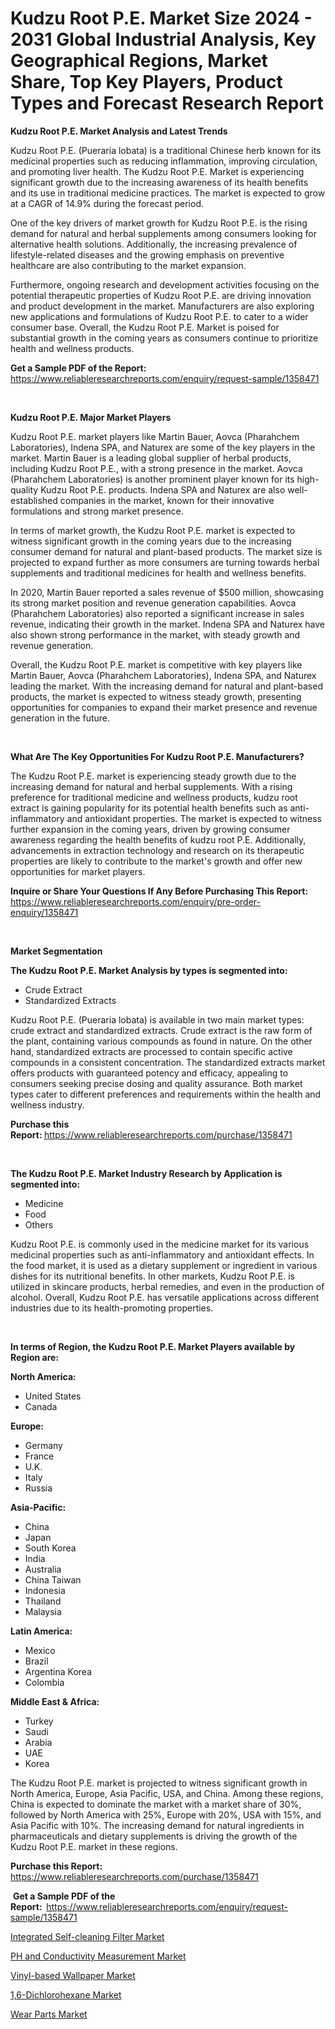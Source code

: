 <p><h1>Kudzu Root P.E. Market Size 2024 - 2031 Global Industrial Analysis, Key Geographical Regions, Market Share, Top Key Players, Product Types and Forecast Research Report</h1></p><p><strong>Kudzu Root P.E. Market Analysis and Latest Trends</strong></p>
<p><p>Kudzu Root P.E. (Pueraria lobata) is a traditional Chinese herb known for its medicinal properties such as reducing inflammation, improving circulation, and promoting liver health. The Kudzu Root P.E. Market is experiencing significant growth due to the increasing awareness of its health benefits and its use in traditional medicine practices. The market is expected to grow at a CAGR of 14.9% during the forecast period.</p><p>One of the key drivers of market growth for Kudzu Root P.E. is the rising demand for natural and herbal supplements among consumers looking for alternative health solutions. Additionally, the increasing prevalence of lifestyle-related diseases and the growing emphasis on preventive healthcare are also contributing to the market expansion.</p><p>Furthermore, ongoing research and development activities focusing on the potential therapeutic properties of Kudzu Root P.E. are driving innovation and product development in the market. Manufacturers are also exploring new applications and formulations of Kudzu Root P.E. to cater to a wider consumer base. Overall, the Kudzu Root P.E. Market is poised for substantial growth in the coming years as consumers continue to prioritize health and wellness products.</p></p>
<p><strong>Get a Sample PDF of the Report:&nbsp;</strong> <a href="https://www.reliableresearchreports.com/enquiry/request-sample/1358471">https://www.reliableresearchreports.com/enquiry/request-sample/1358471</a></p>
<p>&nbsp;</p>
<p><strong>Kudzu Root P.E. Major Market Players</strong></p>
<p><p>Kudzu Root P.E. market players like Martin Bauer, Aovca (Pharahchem Laboratories), Indena SPA, and Naturex are some of the key players in the market. Martin Bauer is a leading global supplier of herbal products, including Kudzu Root P.E., with a strong presence in the market. Aovca (Pharahchem Laboratories) is another prominent player known for its high-quality Kudzu Root P.E. products. Indena SPA and Naturex are also well-established companies in the market, known for their innovative formulations and strong market presence.</p><p>In terms of market growth, the Kudzu Root P.E. market is expected to witness significant growth in the coming years due to the increasing consumer demand for natural and plant-based products. The market size is projected to expand further as more consumers are turning towards herbal supplements and traditional medicines for health and wellness benefits.</p><p>In 2020, Martin Bauer reported a sales revenue of $500 million, showcasing its strong market position and revenue generation capabilities. Aovca (Pharahchem Laboratories) also reported a significant increase in sales revenue, indicating their growth in the market. Indena SPA and Naturex have also shown strong performance in the market, with steady growth and revenue generation.</p><p>Overall, the Kudzu Root P.E. market is competitive with key players like Martin Bauer, Aovca (Pharahchem Laboratories), Indena SPA, and Naturex leading the market. With the increasing demand for natural and plant-based products, the market is expected to witness steady growth, presenting opportunities for companies to expand their market presence and revenue generation in the future.</p></p>
<p>&nbsp;</p>
<p><strong>What Are The Key Opportunities For Kudzu Root P.E. Manufacturers?</strong></p>
<p><p>The Kudzu Root P.E. market is experiencing steady growth due to the increasing demand for natural and herbal supplements. With a rising preference for traditional medicine and wellness products, kudzu root extract is gaining popularity for its potential health benefits such as anti-inflammatory and antioxidant properties. The market is expected to witness further expansion in the coming years, driven by growing consumer awareness regarding the health benefits of kudzu root P.E. Additionally, advancements in extraction technology and research on its therapeutic properties are likely to contribute to the market's growth and offer new opportunities for market players.</p></p>
<p><strong>Inquire or Share Your Questions If Any Before Purchasing This Report:</strong> <a href="https://www.reliableresearchreports.com/enquiry/pre-order-enquiry/1358471">https://www.reliableresearchreports.com/enquiry/pre-order-enquiry/1358471</a></p>
<p>&nbsp;</p>
<p><strong>Market Segmentation</strong></p>
<p><strong>The Kudzu Root P.E. Market Analysis by types is segmented into:</strong></p>
<p><ul><li>Crude Extract</li><li>Standardized Extracts</li></ul></p>
<p><p>Kudzu Root P.E. (Pueraria lobata) is available in two main market types: crude extract and standardized extracts. Crude extract is the raw form of the plant, containing various compounds as found in nature. On the other hand, standardized extracts are processed to contain specific active compounds in a consistent concentration. The standardized extracts market offers products with guaranteed potency and efficacy, appealing to consumers seeking precise dosing and quality assurance. Both market types cater to different preferences and requirements within the health and wellness industry.</p></p>
<p><strong>Purchase this Report:&nbsp;</strong><a href="https://www.reliableresearchreports.com/purchase/1358471">https://www.reliableresearchreports.com/purchase/1358471</a></p>
<p>&nbsp;</p>
<p><strong>The Kudzu Root P.E. Market Industry Research by Application is segmented into:</strong></p>
<p><ul><li>Medicine</li><li>Food</li><li>Others</li></ul></p>
<p><p>Kudzu Root P.E. is commonly used in the medicine market for its various medicinal properties such as anti-inflammatory and antioxidant effects. In the food market, it is used as a dietary supplement or ingredient in various dishes for its nutritional benefits. In other markets, Kudzu Root P.E. is utilized in skincare products, herbal remedies, and even in the production of alcohol. Overall, Kudzu Root P.E. has versatile applications across different industries due to its health-promoting properties.</p></p>
<p>&nbsp;</p>
<p><strong>In terms of Region, the Kudzu Root P.E. Market Players available by Region are:</strong></p>
<p>
    <p> <strong> North America: </strong>
        <ul>
            <li>United States</li>
            <li>Canada</li>
        </ul>
        </p> 
    <p> <strong> Europe: </strong>
        <ul>
            <li>Germany</li>
            <li>France</li>
            <li>U.K.</li>
            <li>Italy</li>
            <li>Russia</li>
        </ul>
        </p> 
    <p> <strong> Asia-Pacific: </strong>
        <ul>
            <li>China</li>
            <li>Japan</li>
            <li>South Korea</li>
            <li>India</li>
            <li>Australia</li>
            <li>China Taiwan</li>
            <li>Indonesia</li>
            <li>Thailand</li>
            <li>Malaysia</li>
        </ul>
        </p> 
    <p> <strong> Latin America: </strong>
        <ul>
            <li>Mexico</li>
            <li>Brazil</li>
            <li>Argentina Korea</li>
            <li>Colombia</li>
        </ul>
        </p> 
    <p> <strong> Middle East & Africa: </strong>
        <ul>
            <li>Turkey</li>
            <li>Saudi</li>
            <li>Arabia</li>
            <li>UAE</li>
            <li>Korea</li>
        </ul>
    </p>
    </p>
<p><p>The Kudzu Root P.E. market is projected to witness significant growth in North America, Europe, Asia Pacific, USA, and China. Among these regions, China is expected to dominate the market with a market share of 30%, followed by North America with 25%, Europe with 20%, USA with 15%, and Asia Pacific with 10%. The increasing demand for natural ingredients in pharmaceuticals and dietary supplements is driving the growth of the Kudzu Root P.E. market in these regions.</p></p>
<p><strong>Purchase this Report: </strong><a href="https://www.reliableresearchreports.com/purchase/1358471">https://www.reliableresearchreports.com/purchase/1358471</a></p>
<p>&nbsp;<strong>Get a Sample PDF of the Report:&nbsp;&nbsp;</strong><a href="https://www.reliableresearchreports.com/enquiry/request-sample/1358471">https://www.reliableresearchreports.com/enquiry/request-sample/1358471</a></p>
<p><strong></strong></p>
<p><p><a href="https://issuu.com/reportprime-2/docs/integrated-self-cleaning-filter-market-size-2030.p">Integrated Self-cleaning Filter Market</a></p><p><a href="https://medium.com/@katlynbauch/ph-and-conductivity-measurement-market-competitive-analysis-market-trends-and-forecast-to-2031-da9cbe5380f1">PH and Conductivity Measurement Market</a></p><p><a href="https://issuu.com/reportprime-2/docs/vinyl-based-wallpaper-market-size-2030.pptx">Vinyl-based Wallpaper Market</a></p><p><a href="https://github.com/irfadac/Market-Research-Report-List-1/blob/main/16-dichlorohexane-market.md">1,6-Dichlorohexane Market</a></p><p><a href="https://medium.com/@katlynbauch/wear-parts-market-trends-and-market-analysis-forecasted-for-period-2024-2031-424a3049c675">Wear Parts Market</a></p></p>